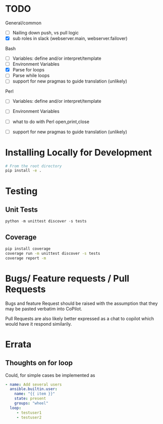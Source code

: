 # TODO
General/common
- [ ] Nailing down push, vs pull logic
- [x] sub roles in slack (webserver.main, webserver.failover)

Bash
- [ ] Variables: define and/or interpret/template
- [ ] Environment Variables 
- [x] Parse for loops
- [ ] Parse while loops
- [ ] support for new pragmas to guide translation (unlikely)

Perl
- [ ] Variables: define and/or interpret/template
- [ ] Environment Variables
- [ ] what to do with Perl open,print,close 
- [ ] support for new pragmas to guide translation (unlikely)



# Installing Locally for Development
```bash
# From the root directory
pip install -e .
```

# Testing

## Unit Tests
```python
python -m unittest discover -s tests
```
## Coverage
```bash
pip install coverage
coverage run -m unittest discover -s tests
coverage report -m
```

# Bugs/ Feature requests / Pull Requests

Bugs and feature Request should be raised with the assumption that they may be pasted verbatim into CoPilot. 


Pull Requests are also likely better expressed as a chat to copilot which would have it respond similarily.


# Errata

## Thoughts on for loop

Could, for simple cases be implemented as

```yaml
- name: Add several users
  ansible.builtin.user:
    name: "{{ item }}"
    state: present
    groups: "wheel"
  loop:
     - testuser1
     - testuser2
```